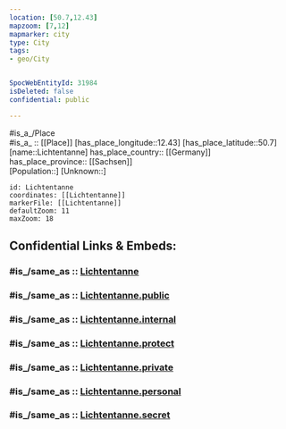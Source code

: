 ```yaml
---
location: [50.7,12.43] 
mapzoom: [7,12] 
mapmarker: city 
type: City
tags:
- geo/City


SpocWebEntityId: 31984
isDeleted: false
confidential: public

---
```

#is_a_/Place  
#is_a_ :: [[Place]] 
[has_place_longitude::12.43] 
[has_place_latitude::50.7] 
[name::Lichtentanne] 
has_place_country:: [[Germany]]  
has_place_province:: [[Sachsen]]  
[Population::] 
[Unknown::] 


```leaflet
id: Lichtentanne
coordinates: [[Lichtentanne]] 
markerFile: [[Lichtentanne]] 
defaultZoom: 11 
maxZoom: 18
```


## Confidential Links & Embeds: 

### #is_/same_as :: [Lichtentanne](/_Standards/Earth/Continent/Europe/Europe~Central/Germany/Germany~East/Sachsen/counties~Sachsen/Zwickau/cities~Zwickau/Lichtentanne.md) 

### #is_/same_as :: [Lichtentanne.public](/_public/Earth/Continent/Europe/Europe~Central/Germany/Germany~East/Sachsen/counties~Sachsen/Zwickau/cities~Zwickau/Lichtentanne.public.md) 

### #is_/same_as :: [Lichtentanne.internal](/_internal/Earth/Continent/Europe/Europe~Central/Germany/Germany~East/Sachsen/counties~Sachsen/Zwickau/cities~Zwickau/Lichtentanne.internal.md) 

### #is_/same_as :: [Lichtentanne.protect](/_protect/Earth/Continent/Europe/Europe~Central/Germany/Germany~East/Sachsen/counties~Sachsen/Zwickau/cities~Zwickau/Lichtentanne.protect.md) 

### #is_/same_as :: [Lichtentanne.private](/_private/Earth/Continent/Europe/Europe~Central/Germany/Germany~East/Sachsen/counties~Sachsen/Zwickau/cities~Zwickau/Lichtentanne.private.md) 

### #is_/same_as :: [Lichtentanne.personal](/_personal/Earth/Continent/Europe/Europe~Central/Germany/Germany~East/Sachsen/counties~Sachsen/Zwickau/cities~Zwickau/Lichtentanne.personal.md) 

### #is_/same_as :: [Lichtentanne.secret](/_secret/Earth/Continent/Europe/Europe~Central/Germany/Germany~East/Sachsen/counties~Sachsen/Zwickau/cities~Zwickau/Lichtentanne.secret.md)

